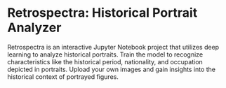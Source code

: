 # Retrospectra: Historical Portrait Analyzer

Retrospectra is an interactive Jupyter Notebook project that utilizes deep learning to analyze historical portraits. Train the model to recognize characteristics like the historical period, nationality, and occupation depicted in portraits. Upload your own images and gain insights into the historical context of portrayed figures.
